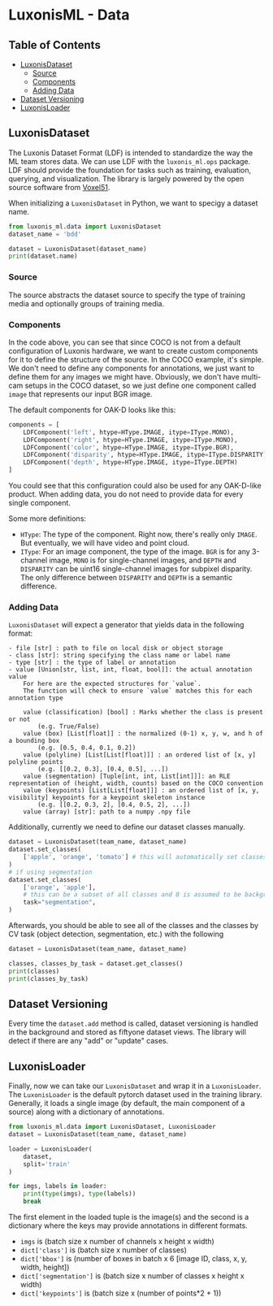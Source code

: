 # LuxonisML - Data

## Table of Contents

- [LuxonisDataset](#luxonisdataset)
  - [Source](#source)
  - [Components](#components)
  - [Adding Data](#adding-data)
- [Dataset Versioning](#dataset-versioning)
- [LuxonisLoader](#luxonisloader)

## LuxonisDataset

The Luxonis Dataset Format (LDF) is intended to standardize the way the ML team stores data. We can use LDF with the `luxonis_ml.ops` package. LDF should provide the foundation for tasks such as training, evaluation, querying, and visualization. The library is largely powered by the open source software from [Voxel51](https://voxel51.com/).

When initializing a `LuxonisDataset` in Python, we want to specigy a dataset name.

```python
from luxonis_ml.data import LuxonisDataset
dataset_name = 'bdd'

dataset = LuxonisDataset(dataset_name)
print(dataset.name)
```

### Source

The source abstracts the dataset source to specify the type of training media and optionally groups of training media.

### Components

In the code above, you can see that since COCO is not from a default configuration of Luxonis hardware, we want to create custom components for it to define the structure of the source. In the COCO example, it's simple. We don't need to define any components for annotations, we just want to define them for any images we might have. Obviously, we don't have multi-cam setups in the COCO dataset, so we just define one component called `image` that represents our input BGR image.

The default components for OAK-D looks like this:

```python
components = [
    LDFComponent('left', htype=HType.IMAGE, itype=IType.MONO),
    LDFComponent('right', htype=HType.IMAGE, itype=IType.MONO),
    LDFComponent('color', htype=HType.IMAGE, itype=IType.BGR),
    LDFComponent('disparity', htype=HType.IMAGE, itype=IType.DISPARITY),
    LDFComponent('depth', htype=HType.IMAGE, itype=IType.DEPTH)
]
```

You could see that this configuration could also be used for any OAK-D-like product. When adding data, you do not need to provide data for every single component.

Some more definitions:

- `HType`: The type of the component. Right now, there's really only `IMAGE`. But eventually, we will have video and point cloud.
- `IType`: For an image component, the type of the image. `BGR` is for any 3-channel image, `MONO` is for single-channel images, and `DEPTH` and `DISPARITY` can be uint16 single-channel images for subpixel disparity. The only difference between `DISPARITY` and `DEPTH` is a semantic difference.

### Adding Data

`LuxonisDataset` will expect a generator that yields data in the following format:

```text
- file [str] : path to file on local disk or object storage
- class [str]: string specifying the class name or label name
- type [str] : the type of label or annotation
- value [Union[str, list, int, float, bool]]: the actual annotation value
    For here are the expected structures for `value`.
    The function will check to ensure `value` matches this for each annotation type

    value (classification) [bool] : Marks whether the class is present or not
        (e.g. True/False)
    value (box) [List[float]] : the normalized (0-1) x, y, w, and h of a bounding box
        (e.g. [0.5, 0.4, 0.1, 0.2])
    value (polyline) [List[List[float]]] : an ordered list of [x, y] polyline points
        (e.g. [[0.2, 0.3], [0.4, 0.5], ...])
    value (segmentation) [Tuple[int, int, List[int]]]: an RLE representation of (height, width, counts) based on the COCO convention
    value (keypoints) [List[List[float]]] : an ordered list of [x, y, visibility] keypoints for a keypoint skeleton instance
        (e.g. [[0.2, 0.3, 2], [0.4, 0.5, 2], ...])
    value (array) [str]: path to a numpy .npy file
```

Additionally, currently we need to define our dataset classes manually.

```python
dataset = LuxonisDataset(team_name, dataset_name)
dataset.set_classes(
    ['apple', 'orange', 'tomato'] # this will automatically set classes for all tasks
)
# if using segmentation
dataset.set_classes(
    ['orange', 'apple'],
    # this can be a subset of all classes and 0 is assumed to be background
    task="segmentation",
)
```

Afterwards, you should be able to see all of the classes and the classes by CV task (object detection, segmentation, etc.) with the following

```python
dataset = LuxonisDataset(team_name, dataset_name)

classes, classes_by_task = dataset.get_classes()
print(classes)
print(classes_by_task)
```

## Dataset Versioning

Every time the `dataset.add` method is called, dataset versioning is handled in the background and stored as fiftyone dataset views. The library will detect if there are any "add" or "update" cases.

## LuxonisLoader

Finally, now we can take our `LuxonisDataset` and wrap it in a `LuxonisLoader`.
The `LuxonisLoader` is the default pytorch dataset used in the training library.
Generally, it loads a single image (by default, the main component of a source) along with a dictionary of annotations.

```python
from luxonis_ml.data import LuxonisDataset, LuxonisLoader
dataset = LuxonisDataset(team_name, dataset_name)

loader = LuxonisLoader(
    dataset,
    split='train'
)

for imgs, labels in loader:
    print(type(imgs), type(labels))
    break
```

The first element in the loaded tuple is the image(s) and the second is a dictionary where the keys may provide annotations in different formats.

- `imgs` is (batch size x number of channels x height x width)
- `dict['class']` is (batch size x number of classes)
- `dict['bbox']` is (number of boxes in batch x 6 \[image ID, class, x, y, width, height\])
- `dict['segmentation']` is (batch size x number of classes x height x width)
- `dict['keypoints']` is (batch size x (number of points\*2 + 1))

